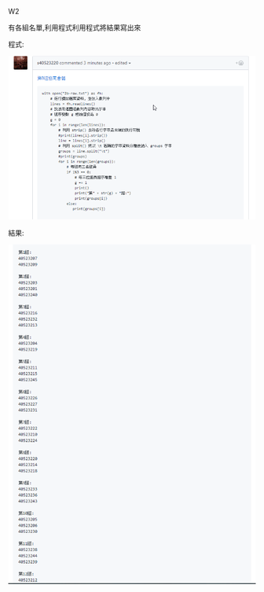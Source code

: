 W2




有各組名單,利用程式利用程式將結果寫出來

程式:

<img src="https://github.com/s40523218/test/blob/gh-pages/%E5%9C%96%E7%89%87/W1/2018-03-14_10-28-16.png?raw=true">



結果:


<img src="https://github.com/s40523218/test/blob/gh-pages/%E5%9C%96%E7%89%87/W1/2018-03-14_10-28-28.png?raw=true">
